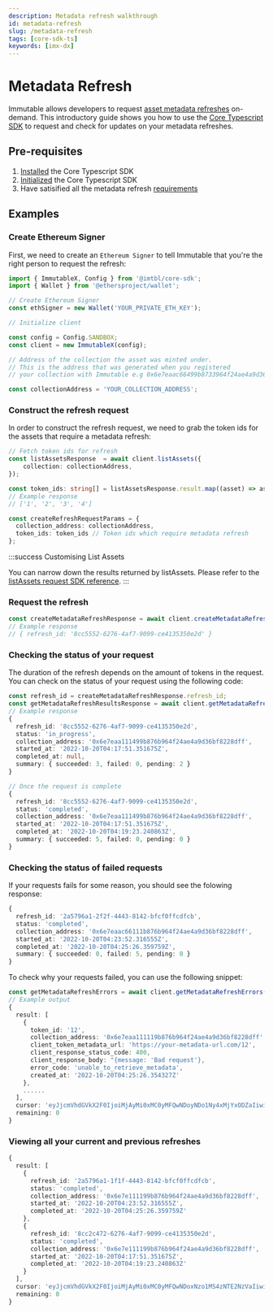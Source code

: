 ```yaml
---
description: Metadata refresh walkthrough
id: metadata-refresh
slug: /metadata-refresh
tags: [core-sdk-ts]
keywords: [imx-dx]
---
```


# Metadata Refresh

Immutable allows developers to request [asset metadata refreshes](/docs/asset-metadata-refreshes) on-demand. This introductory guide shows you how to use the [Core Typescript SDK](/sdk-docs/core-sdk-ts/overview) to request and check for updates on your metadata refreshes.

## Pre-requisites

1. [Installed](sdk-docs/core-sdk-ts/installation) the Core Typescript SDK
1. [Initialized](sdk-docs/core-sdk-ts/initialization) the Core Typescript SDK
1. Have satisified all the metadata refresh [requirements](/docs/asset-metadata-refreshes#requirements)


## Examples

### Create Ethereum Signer

First, we need to create an `Ethereum Signer` to tell Immutable that you're the right person to request the refresh:

```ts
import { ImmutableX, Config } from '@imtbl/core-sdk';
import { Wallet } from '@ethersproject/wallet';

// Create Ethereum Signer
const ethSigner = new Wallet('YOUR_PRIVATE_ETH_KEY');

// Initialize client

const config = Config.SANDBOX;
const client = new ImmutableX(config);

// Address of the collection the asset was minted under.
// This is the address that was generated when you registered
// your collection with Immutable e.g 0x6e7eaac66499b8733964f24ae4a9d36bf8118dff

const collectionAddress = 'YOUR_COLLECTION_ADDRESS';
```

### Construct the refresh request

In order to construct the refresh request, we need to grab the token ids for the assets that require a metadata refresh:

```ts
// Fetch token ids for refresh
const listAssetsResponse  = await client.listAssets({
    collection: collectionAddress,
});

const token_ids: string[] = listAssetsResponse.result.map((asset) => asset.token_id);
// Example response
// ['1', '2', '3', '4']

const createRefreshRequestParams = {
  collection_address: collectionAddress,
  token_ids: token_ids // Token ids which require metadata refresh
};
```

:::success Customising List Assets

You can narrow down the results returned by listAssets. Please refer to the [listAssets request SDK reference](https://docs.x.immutable.com/sdk-references/core-sdk-ts/1.0.0-beta.3/interfaces/index.assetsapilistassetsrequest).
:::

### Request the refresh

```ts
const createMetadataRefreshResponse = await client.createMetadataRefresh(ethSigner, createRefreshRequestParams);
// Example response
// { refresh_id: '8cc5552-6276-4af7-9099-ce4135350e2d' }
```

### Checking the status of your request

The duration of the refresh depends on the amount of tokens in the request. You can check on the status of your request using the following code:

```ts
const refresh_id = createMetadataRefreshResponse.refresh_id;
const getMetadataRefreshResultsResponse = await client.getMetadataRefreshResults(ethSigner, refresh_id);
// Example response
{
  refresh_id: '8cc5552-6276-4af7-9099-ce4135350e2d',
  status: 'in_progress',
  collection_address: '0x6e7eaa111499b876b964f24ae4a9d36bf8228dff',
  started_at: '2022-10-20T04:17:51.351675Z',
  completed_at: null,
  summary: { succeeded: 3, failed: 0, pending: 2 }
}

// Once the request is complete
{
  refresh_id: '8cc5552-6276-4af7-9099-ce4135350e2d',
  status: 'completed',
  collection_address: '0x6e7eaa111499b876b964f24ae4a9d36bf8228dff',
  started_at: '2022-10-20T04:17:51.351675Z',
  completed_at: '2022-10-20T04:19:23.240863Z',
  summary: { succeeded: 5, failed: 0, pending: 0 }
}
```

### Checking the status of failed requests

If your requests fails for some reason, you should see the folowing response:

```ts
{
  refresh_id: '2a5796a1-2f2f-4443-8142-bfcf0ffcdfcb',
  status: 'completed',
  collection_address: '0x6e7eaac66111b876b964f24ae4a9d36bf8228dff',
  started_at: '2022-10-20T04:23:52.316555Z',
  completed_at: '2022-10-20T04:25:26.359759Z',
  summary: { succeeded: 0, failed: 5, pending: 0 }
}
```

To check why your requests failed, you can use the following snippet:

```ts
const getMetadataRefreshErrors = await client.getMetadataRefreshErrors(ethSigner, refresh_id);
// Example output
{
  result: [
    {
      token_id: '12',
      collection_address: '0x6e7eaa111119b876b964f24ae4a9d36bf8228dff',
      client_token_metadata_url: 'https://your-metadata-url.com/12',
      client_response_status_code: 400,
      client_response_body: "{message: 'Bad request'},
      error_code: 'unable_to_retrieve_metadata',
      created_at: '2022-10-20T04:25:26.354327Z'
    },
    ......
  ],
  cursor: 'eyJjcmVhdGVkX2F0IjoiMjAyMi0xMC0yMFQwNDoyNDo1Ny4xMjYxODZaIiwiaWQiOiI2MTZkMTg4MC0zOTZiLTRmMGUtOGZmaaa',
  remaining: 0
}
```

### Viewing all your current and previous refreshes

```ts
{
  result: [
    {
      refresh_id: '2a5796a1-1f1f-4443-8142-bfcf0ffcdfcb',
      status: 'completed',
      collection_address: '0x6e7e111199b876b964f24ae4a9d36bf8228dff',
      started_at: '2022-10-20T04:23:52.316555Z',
      completed_at: '2022-10-20T04:25:26.359759Z'
    },
    {
      refresh_id: '8cc2c472-6276-4af7-9099-ce4135350e2d',
      status: 'completed',
      collection_address: '0x6e7e111199b876b964f24ae4a9d36bf8228dff',
      started_at: '2022-10-20T04:17:51.351675Z',
      completed_at: '2022-10-20T04:19:23.240863Z'
    }
  ],
  cursor: 'eyJjcmVhdGVkX2F0IjoiMjAyMi0xMC0yMFQwNDoxNzo1MS4zNTE2NzVaIiwiaWQiOiI4Y2MyYzQ3Mi02Mjc2LTRhZjctOTA5OS1jZ111111',
  remaining: 0
}
```
